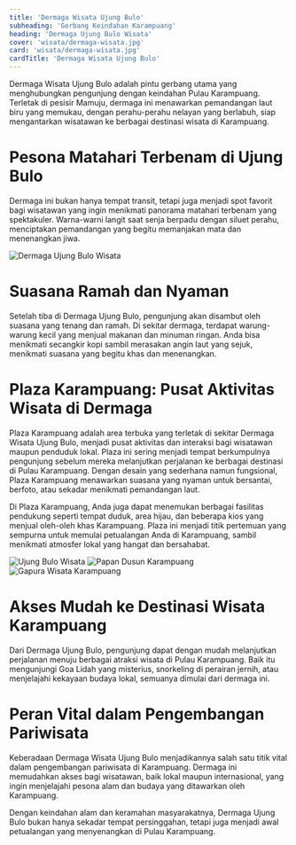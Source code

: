 ```yaml
---
title: 'Dermaga Wisata Ujung Bulo'
subheading: 'Gerbang Keindahan Karampuang'
heading: 'Dermaga Ujung Bulo Wisata'
cover: 'wisata/dermaga-wisata.jpg'
card: 'wisata/dermaga-wisata.jpg'
cardTitle: 'Dermaga Wisata Ujung Bulo'
---
```


Dermaga Wisata Ujung Bulo adalah pintu gerbang utama yang menghubungkan pengunjung dengan keindahan Pulau Karampuang. Terletak di pesisir Mamuju, dermaga ini menawarkan pemandangan laut biru yang memukau, dengan perahu-perahu nelayan yang berlabuh, siap mengantarkan wisatawan ke berbagai destinasi wisata di Karampuang.

# Pesona Matahari Terbenam di Ujung Bulo
Dermaga ini bukan hanya tempat transit, tetapi juga menjadi spot favorit bagi wisatawan yang ingin menikmati panorama matahari terbenam yang spektakuler. Warna-warni langit saat senja berpadu dengan siluet perahu, menciptakan pemandangan yang begitu memanjakan mata dan menenangkan jiwa.

![Dermaga Ujung Bulo Wisata](/wisata/DermagaUjungBuloWisata.jpg)

# Suasana Ramah dan Nyaman
Setelah tiba di Dermaga Ujung Bulo, pengunjung akan disambut oleh suasana yang tenang dan ramah. Di sekitar dermaga, terdapat warung-warung kecil yang menjual makanan dan minuman ringan. Anda bisa menikmati secangkir kopi sambil merasakan angin laut yang sejuk, menikmati suasana yang begitu khas dan menenangkan.

# Plaza Karampuang: Pusat Aktivitas Wisata di Dermaga

Plaza Karampuang adalah area terbuka yang terletak di sekitar Dermaga Wisata Ujung Bulo, menjadi pusat aktivitas dan interaksi bagi wisatawan maupun penduduk lokal. Plaza ini sering menjadi tempat berkumpulnya pengunjung sebelum mereka melanjutkan perjalanan ke berbagai destinasi di Pulau Karampuang. Dengan desain yang sederhana namun fungsional, Plaza Karampuang menawarkan suasana yang nyaman untuk bersantai, berfoto, atau sekadar menikmati pemandangan laut.

Di Plaza Karampuang, Anda juga dapat menemukan berbagai fasilitas pendukung seperti tempat duduk, area hijau, dan beberapa kios yang menjual oleh-oleh khas Karampuang. Plaza ini menjadi titik pertemuan yang sempurna untuk memulai petualangan Anda di Karampuang, sambil menikmati atmosfer lokal yang hangat dan bersahabat.

![Ujung Bulo Wisata](/wisata-1.jpg)
![Papan Dusun Karampuang](/wisata-4.jpg)
![Gapura Wisata Karampuang](/wisata-2.jpg)

# Akses Mudah ke Destinasi Wisata Karampuang
Dari Dermaga Ujung Bulo, pengunjung dapat dengan mudah melanjutkan perjalanan menuju berbagai atraksi wisata di Pulau Karampuang. Baik itu mengunjungi Goa Lidah yang misterius, snorkeling di perairan jernih, atau menjelajahi kekayaan budaya lokal, semuanya dimulai dari dermaga ini.

# Peran Vital dalam Pengembangan Pariwisata
Keberadaan Dermaga Wisata Ujung Bulo menjadikannya salah satu titik vital dalam pengembangan pariwisata di Karampuang. Dermaga ini memudahkan akses bagi wisatawan, baik lokal maupun internasional, yang ingin menjelajahi pesona alam dan budaya yang ditawarkan oleh Karampuang.

Dengan keindahan alam dan keramahan masyarakatnya, Dermaga Ujung Bulo bukan hanya sekadar tempat persinggahan, tetapi juga menjadi awal petualangan yang menyenangkan di Pulau Karampuang.